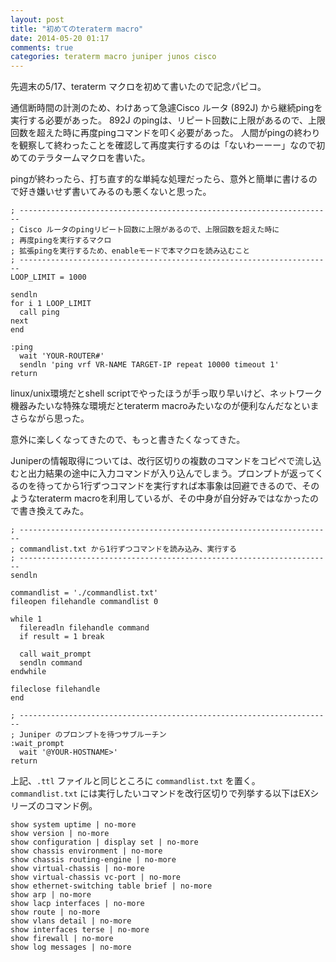 ```yaml
---
layout: post
title: "初めてのteraterm macro"
date: 2014-05-20 01:17
comments: true
categories: teraterm macro juniper junos cisco
---
```

先週末の5/17、teraterm マクロを初めて書いたので記念パピコ。

通信断時間の計測のため、わけあって急遽Cisco ルータ (892J) から継続pingを実行する必要があった。
892J のpingは、リピート回数に上限があるので、上限回数を超えた時に再度pingコマンドを叩く必要があった。
人間がpingの終わりを観察して終わったことを確認して再度実行するのは「ないわーーー」なので初めてのテラタームマクロを書いた。

<!-- more -->

pingが終わったら、打ち直す的な単純な処理だったら、意外と簡単に書けるので好き嫌いせず書いてみるのも悪くないと思った。


```vim
; ----------------------------------------------------------------------
; Cisco ルータのpingリピート回数に上限があるので、上限回数を超えた時に
; 再度pingを実行するマクロ
; 拡張pingを実行するため、enableモードで本マクロを読み込むこと
; ----------------------------------------------------------------------
LOOP_LIMIT = 1000

sendln
for i 1 LOOP_LIMIT
  call ping
next
end

:ping
  wait 'YOUR-ROUTER#'
  sendln 'ping vrf VR-NAME TARGET-IP repeat 10000 timeout 1'
return
```

linux/unix環境だとshell scriptでやったほうが手っ取り早いけど、ネットワーク機器みたいな特殊な環境だとteraterm macroみたいなのが便利なんだなといまさらながら思った。

意外に楽しくなってきたので、もっと書きたくなってきた。


Juniperの情報取得については、改行区切りの複数のコマンドをコピペで流し込むと出力結果の途中に入力コマンドが入り込んでしまう。プロンプトが返ってくるのを待ってから1行ずつコマンドを実行すれば本事象は回避できるので、そのようなteraterm macroを利用しているが、その中身が自分好みではなかったので書き換えてみた。

```vim
; ----------------------------------------------------------------------
; commandlist.txt から1行ずつコマンドを読み込み、実行する
; ----------------------------------------------------------------------
sendln

commandlist = './commandlist.txt'
fileopen filehandle commandlist 0

while 1
  filereadln filehandle command
  if result = 1 break

  call wait_prompt
  sendln command
endwhile

fileclose filehandle
end

; ----------------------------------------------------------------------
; Juniper のプロンプトを待つサブルーチン
:wait_prompt
  wait '@YOUR-HOSTNAME>'
return
```

上記、`.ttl` ファイルと同じところに `commandlist.txt` を置く。
`commandlist.txt` には実行したいコマンドを改行区切りで列挙する以下はEXシリーズのコマンド例。

```
show system uptime | no-more
show version | no-more
show configuration | display set | no-more
show chassis environment | no-more
show chassis routing-engine | no-more
show virtual-chassis | no-more
show virtual-chassis vc-port | no-more
show ethernet-switching table brief | no-more
show arp | no-more
show lacp interfaces | no-more
show route | no-more
show vlans detail | no-more
show interfaces terse | no-more
show firewall | no-more
show log messages | no-more
```

